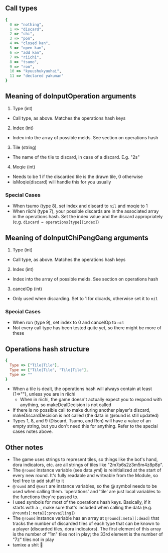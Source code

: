 ## Call types
```ruby
{
  0 => "nothing",
  1 => "discard",
  2 => "chi",
  3 => "pon",
  4 => "closed kan",
  5 => "open kan",
  6 => "add kan",
  7 => "riichi",
  8 => "tsumo",
  9 => "ron",
  10 => "kyuushukyuuhai",
  11 => "declared yakuman"
}
```

## Meaning of doInputOperation arguments

1. Type (int)
  * Call type, as above. Matches the operations hash keys
2. Index (int)
  * Index into the array of possible melds. See section on operations hash
3. Tile (string)
  * The name of the tile to discard, in case of a discard. E.g. "2s"
4. Moqie (int)
  * Needs to be 1 if the discarded tile is the drawn tile, 0 otherwise
  * isMoqie(discard) will handle this for you usually

### Special Cases
  * When tsumo (type 8), set index and discard to `nil` and moqie to 1
  * When riichi (type 7), your possible discards are in the associated array in the operations hash. Set the index value and the discard appropriately (e.g. `discard = operations[type][index]`)

## Meaning of doInputChiPengGang arguments

1. Type (int)
  * Call type, as above. Matches the operations hash keys
2. Index (int)
  * Index into the array of possible melds. See section on operations hash
3. cancelOp (int)
  * Only used when discarding. Set to 1 for dicards, otherwise set it to `nil`

### Special Cases
  * When ron (type 9), set index to 0 and cancelOp to `nil`
  * Not every call type has been tested quite yet, so there might be more of these

## Operations hash structure

```ruby
{
  Type => ["Tile|Tile"],
  Type => ["Tile|Tile", "Tile|Tile"],
  Type => ""
}
```

* When a tile is dealt, the operations hash will always contain at least {1=>""}, unless you are in riichi
  * When in riichi, the game doesn't actually expect you to respond with anything, so makeDealDecision is not called
* If there is no possible call to make during another player's discard, makeDiscardDecision is not called (the data in @round is still updated)
* Types 1, 8, and 9 (Discard, Tsumo, and Ron) will have a value of an empty string, but you don't need this for anything. Refer to the special cases notes above.

## Other notes

* The game uses strings to represent tiles, so things like the bot's hand, dora indicators, etc. are all strings of tiles like "2m7p6s2z3m5m4z8p8p".
* The `@round` instance variable (see data.yml) is reinitialized at the start of every new round. It's fully readable and writeable from the Module, so feel free to add stuff to it
* `@round` and `@seat` are instance variables, so the @ symbol needs to be used when calling them. 'operations' and 'tile' are just local variables to the functions they're passed to.
* I used symbols for most of the operations hash keys. Basically, if it starts with a :, make sure that's included when calling the data (e.g. `@rounds[:meta][:prevailing]`)
* The `@round` instance variable has an array at `@round[:meta][:dead]` that tracks the number of discarded tiles of each type that can be known to a player (discarded tiles, dora indicators). The first element of this array is the number of "1m" tiles not in play; the 33rd element is the number of "7z" tiles not in play
* tamixe a shit :put_litter_in_its_place:
